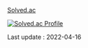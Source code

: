 [Solved.ac](https://solved.ac/profile/sktom)

[![Solved.ac Profile](http://mazassumnida.wtf/api/v2/generate_badge?boj=sktom)](https://solved.ac/sktom)

Last update : 2022-04-16


